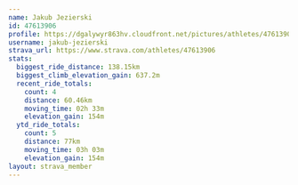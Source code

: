 ```yaml
---
name: Jakub Jezierski
id: 47613906
profile: https://dgalywyr863hv.cloudfront.net/pictures/athletes/47613906/14681924/1/large.jpg
username: jakub-jezierski
strava_url: https://www.strava.com/athletes/47613906
stats:
  biggest_ride_distance: 138.15km
  biggest_climb_elevation_gain: 637.2m
  recent_ride_totals:
    count: 4
    distance: 60.46km
    moving_time: 02h 33m
    elevation_gain: 154m
  ytd_ride_totals:
    count: 5
    distance: 77km
    moving_time: 03h 03m
    elevation_gain: 154m
layout: strava_member
--- 
```

